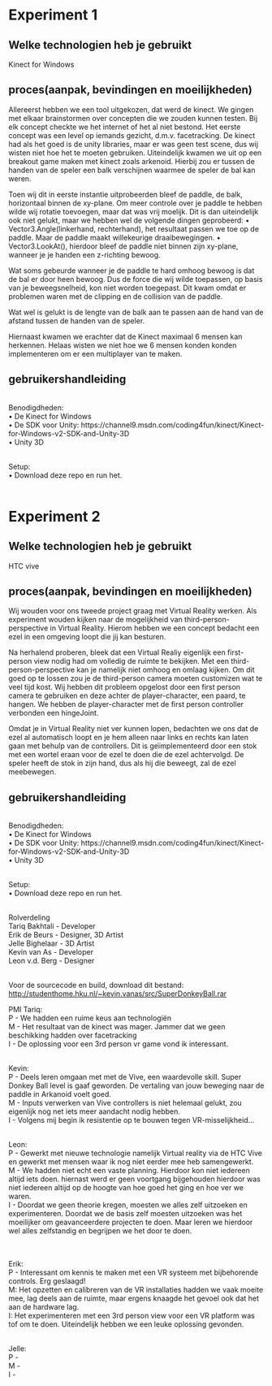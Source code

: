 <h1>Experiment 1</h1>
<h2>Welke technologien heb je gebruikt</h2>
Kinect for Windows
<h2>proces(aanpak, bevindingen en moeilijkheden)</h2>
Allereerst hebben we een tool uitgekozen, dat werd de kinect. We gingen met elkaar
brainstormen over concepten die we zouden kunnen testen. Bij elk concept checkte we het
internet of het al niet bestond. Het eerste concept was een level op iemands gezicht, d.m.v.
facetracking. De kinect had als het goed is de unity libraries, maar er was geen test scene,
dus wij wisten niet hoe het te moeten gebruiken. Uiteindelijk kwamen we uit op een
breakout game maken met kinect zoals arkenoid. Hierbij zou er tussen de handen van de
speler een balk verschijnen waarmee de speler de bal kan weren.

Toen wij dit in eerste instantie uitprobeerden bleef de paddle, de balk, horizontaal binnen de
xy-plane. Om meer controle over je paddle te hebben wilde wij rotatie toevoegen, maar dat
was vrij moelijk. Dit is dan uiteindelijk ook niet gelukt, maar we hebben wel de volgende
dingen geprobeerd:
• Vector3.Angle(linkerhand, rechterhand), het resultaat passen we toe op de paddle.
Maar de paddle maakt willekeurige draaibewegingen.
• Vector3.LookAt(), hierdoor bleef de paddle niet binnen zijn xy-plane, wanneer je je
handen een z-richting bewoog.

Wat soms gebeurde wanneer je de paddle te hard omhoog bewoog is dat de bal er door
heen bewoog. Dus de force die wij wilde toepassen, op basis van je beweegsnelheid, kon
niet worden toegepast. Dit kwam omdat er problemen waren met de clipping en de collision
van de paddle.

Wat wel is gelukt is de lengte van de balk aan te passen aan de hand van de afstand tussen
de handen van de speler.

Hiernaast kwamen we erachter dat de Kinect maximaal 6 mensen kan herkennen. Helaas
wisten we niet hoe we 6 mensen konden konden implementeren om er een multiplayer van
te maken.

<h2>gebruikershandleiding</h2><br>
Benodigdheden:<br>
• De Kinect for Windows<br>
• De SDK voor Unity: https://channel9.msdn.com/coding4fun/kinect/Kinect-for-Windows-v2-SDK-and-Unity-3D<br>
• Unity 3D<br><br>

Setup:<br>
• Download deze repo en run het.<br><br>

<h1>Experiment 2</h1>
<h2>Welke technologien heb je gebruikt</h2>
HTC vive
<h2>proces(aanpak, bevindingen en moeilijkheden)</h2>
Wij wouden voor ons tweede project graag met Virtual Reality werken. Als experiment
wouden kijken naar de mogelijkheid van third-person-perspective in Virtual Reality. Hierom
hebben we een concept bedacht een ezel in een omgeving loopt die jij kan besturen.

Na herhalend proberen, bleek dat een Virtual Realiy eigenlijk een first-person view nodig had
om volledig de ruimte te bekijken. Met een third-person-perspective kan je namelijk niet
omhoog en omlaag kijken. Om dit goed op te lossen zou je de third-person camera moeten
customizen wat te veel tijd kost. Wij hebben dit probleem opgelost door een first person
camera te gebruiken en deze achter de player-character, een paard, te hangen. We hebben
de player-character met de first person controller verbonden een hingeJoint.

Omdat je in Virtual Reality niet ver kunnen lopen, bedachten we ons dat de ezel al
automatisch loopt en je hem alleen naar links en rechts kan laten gaan met behulp van de
controllers. Dit is geïmplementeerd door een stok met een wortel eraan voor de ezel te doen
die de ezel achtervolgd. De speler heeft de stok in zijn hand, dus als hij die beweegt, zal de
ezel meebewegen.

<h2>gebruikershandleiding</h2><br>
Benodigdheden:<br>
• De Kinect for Windows<br>
• De SDK voor Unity: https://channel9.msdn.com/coding4fun/kinect/Kinect-for-Windows-v2-SDK-and-Unity-3D<br>
• Unity 3D<br><br>

Setup:<br>
• Download deze repo en run het.<br><br>

<h>Rolverdeling</h><br>
Tariq Bakhtali - Developer<br>
Erik de Beurs - Designer, 3D Artist<br>
Jelle Bighelaar - 3D Artist<br>
Kevin van As - Developer<br>
Leon v.d. Berg - Designer<br><br>

Voor de sourcecode en build, download dit bestand:<br>
http://studenthome.hku.nl/~kevin.vanas/src/SuperDonkeyBall.rar

<h>PMI</h>
Tariq: <br>
    P - We hadden een ruime keus aan technologiën<br>
    M - Het resultaat van de kinect was mager. Jammer dat we geen beschikking hadden over facetracking<br>
    I - De oplossing voor een 3rd person vr game vond ik interessant. <br><br>
    
Kevin:<br>
P - Deels leren omgaan met met de Vive, een waardevolle skill. Super Donkey Ball level is gaaf geworden. De vertaling van jouw beweging naar de paddle in Arkanoid voelt goed.<br>
M - Inputs verwerken van Vive controllers is niet helemaal gelukt, zou eigenlijk nog net iets meer aandacht nodig hebben. <br>
I - Volgens mij begin ik resistentie op te bouwen tegen VR-misselijkheid...<br><br>

Leon:<br>
P - Gewerkt met nieuwe technologie namelijk Virtual reality via de HTC Vive en gewerkt met mensen waar ik nog niet eerder mee heb samengewerkt.<br>
M - We hadden niet echt een vaste planning. Hierdoor kon niet iedereen altijd iets doen. hiernast werd er geen voortgang bijgehouden hierdoor was niet iedereen altijd op de hoogte van hoe goed het ging en hoe ver we waren.<br>
I - Doordat we geen theorie kregen, moesten we alles zelf uitzoeken en experimenteren. Doordat we de basis zelf moesten uitzoeken was het moeilijker om geavanceerdere projecten te doen. Maar leren we hierdoor wel alles zelfstandig en begrijpen we het door te doen.<br><br><br>

Erik:<br>
P - Interessant om kennis te maken met een VR systeem met bijbehorende controls. Erg geslaagd!<br>
M: Het opzetten en calibreren van de VR installaties hadden we vaak moeite mee, lag deels aan de ruimte, maar ergens knaagde het gevoel ook dat het aan de hardware lag.<br>
I: Het experimenteren met een 3rd person view voor een VR platform was tof om te doen. Uiteindelijk hebben we een leuke oplossing gevonden.<br><br>

Jelle:<br>
P - <br>
M - <br>
I - <br>
